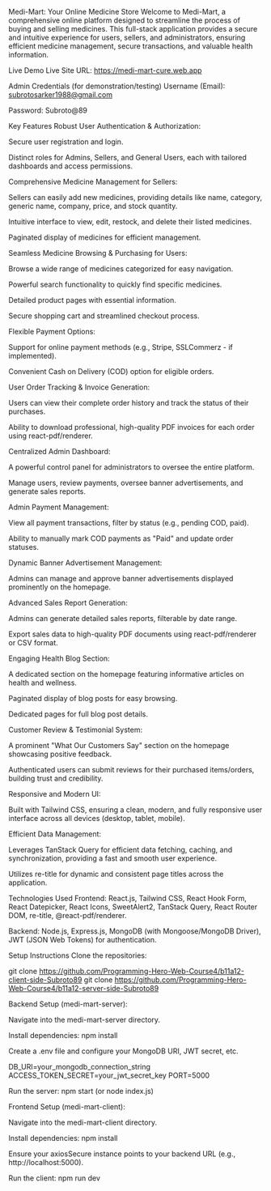 Medi-Mart: Your Online Medicine Store
Welcome to Medi-Mart, a comprehensive online platform designed to streamline the process of buying and selling medicines. This full-stack application provides a secure and intuitive experience for users, sellers, and administrators, ensuring efficient medicine management, secure transactions, and valuable health information.

Live Demo
Live Site URL: https://medi-mart-cure.web.app 

Admin Credentials (for demonstration/testing)
Username (Email): subrotosarker1988@gmail.com

 Password: Subroto@89

Key Features
Robust User Authentication & Authorization:

Secure user registration and login.

Distinct roles for Admins, Sellers, and General Users, each with tailored dashboards and access permissions.

Comprehensive Medicine Management for Sellers:

Sellers can easily add new medicines, providing details like name, category, generic name, company, price, and stock quantity.

Intuitive interface to view, edit, restock, and delete their listed medicines.

Paginated display of medicines for efficient management.

Seamless Medicine Browsing & Purchasing for Users:

Browse a wide range of medicines categorized for easy navigation.

Powerful search functionality to quickly find specific medicines.

Detailed product pages with essential information.

Secure shopping cart and streamlined checkout process.

Flexible Payment Options:

Support for online payment methods (e.g., Stripe, SSLCommerz - if implemented).

Convenient Cash on Delivery (COD) option for eligible orders.

User Order Tracking & Invoice Generation:

Users can view their complete order history and track the status of their purchases.

Ability to download professional, high-quality PDF invoices for each order using react-pdf/renderer.

Centralized Admin Dashboard:

A powerful control panel for administrators to oversee the entire platform.

Manage users, review payments, oversee banner advertisements, and generate sales reports.

Admin Payment Management:

View all payment transactions, filter by status (e.g., pending COD, paid).

Ability to manually mark COD payments as "Paid" and update order statuses.

Dynamic Banner Advertisement Management:

Admins can manage and approve banner advertisements displayed prominently on the homepage.

Advanced Sales Report Generation:

Admins can generate detailed sales reports, filterable by date range.

Export sales data to high-quality PDF documents using react-pdf/renderer or CSV format.

Engaging Health Blog Section:

A dedicated section on the homepage featuring informative articles on health and wellness.

Paginated display of blog posts for easy browsing.

Dedicated pages for full blog post details.

Customer Review & Testimonial System:

A prominent "What Our Customers Say" section on the homepage showcasing positive feedback.

Authenticated users can submit reviews for their purchased items/orders, building trust and credibility.

Responsive and Modern UI:

Built with Tailwind CSS, ensuring a clean, modern, and fully responsive user interface across all devices (desktop, tablet, mobile).

Efficient Data Management:

Leverages TanStack Query for efficient data fetching, caching, and synchronization, providing a fast and smooth user experience.

Utilizes re-title for dynamic and consistent page titles across the application.

Technologies Used
Frontend: React.js, Tailwind CSS, React Hook Form, React Datepicker, React Icons, SweetAlert2, TanStack Query, React Router DOM, re-title, @react-pdf/renderer.

Backend: Node.js, Express.js, MongoDB (with Mongoose/MongoDB Driver), JWT (JSON Web Tokens) for authentication.

Setup Instructions
Clone the repositories:

git clone https://github.com/Programming-Hero-Web-Course4/b11a12-client-side-Subroto89
git clone https://github.com/Programming-Hero-Web-Course4/b11a12-server-side-Subroto89

Backend Setup (medi-mart-server):

Navigate into the medi-mart-server directory.

Install dependencies: npm install

Create a .env file and configure your MongoDB URI, JWT secret, etc.

DB_URI=your_mongodb_connection_string
ACCESS_TOKEN_SECRET=your_jwt_secret_key
PORT=5000

Run the server: npm start (or node index.js)

Frontend Setup (medi-mart-client):

Navigate into the medi-mart-client directory.

Install dependencies: npm install

Ensure your axiosSecure instance points to your backend URL (e.g., http://localhost:5000).

Run the client: npm run dev
